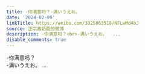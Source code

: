 ```yaml
---
title: -你满意吗？-满いうえお。
date: '2024-02-09'
linkTitle: https://weibo.com/3825863518/NFLwMd4bJ
source: 正宗毒奶菇的微博
description: -你满意吗？<br>-满いうえお。  ...
disable_comments: true
---
```

-你满意吗？<br>-满いうえお。  ...